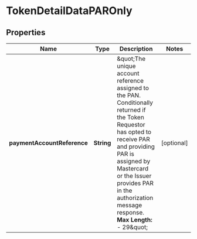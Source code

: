 
# TokenDetailDataPAROnly

## Properties
Name | Type | Description | Notes
------------ | ------------- | ------------- | -------------
**paymentAccountReference** | **String** | \&quot;The unique account reference assigned to the PAN. Conditionally returned if the Token Requestor has opted to receive PAR and providing PAR is assigned by Mastercard or the Issuer provides PAR in the authorization message response.    __Max Length:__ - 29\&quot;  |  [optional]



